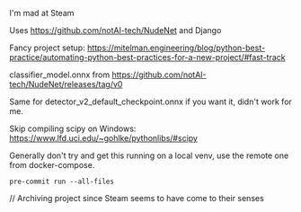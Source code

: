 I'm mad at Steam

Uses https://github.com/notAI-tech/NudeNet and Django

Fancy project
setup: https://mitelman.engineering/blog/python-best-practice/automating-python-best-practices-for-a-new-project/#fast-track

classifier_model.onnx from https://github.com/notAI-tech/NudeNet/releases/tag/v0

Same for detector_v2_default_checkpoint.onnx if you want it, didn't work for me.

Skip compiling scipy on Windows: https://www.lfd.uci.edu/~gohlke/pythonlibs/#scipy

Generally don't try and get this running on a local venv, use the remote one from docker-compose.

`pre-commit run --all-files`

// Archiving project since Steam seems to have come to their senses

